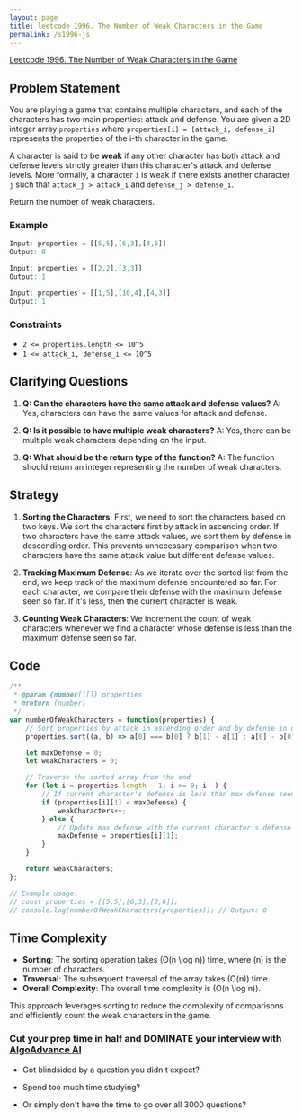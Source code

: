 ```yaml
---
layout: page
title: leetcode 1996. The Number of Weak Characters in the Game
permalink: /s1996-js
---
```

[Leetcode 1996. The Number of Weak Characters in the Game](https://algoadvance.github.io/algoadvance/l1996)
## Problem Statement

You are playing a game that contains multiple characters, and each of the characters has two main properties: attack and defense. You are given a 2D integer array `properties` where `properties[i] = [attack_i, defense_i]` represents the properties of the i-th character in the game.

A character is said to be **weak** if any other character has both attack and defense levels strictly greater than this character's attack and defense levels. More formally, a character `i` is weak if there exists another character `j` such that `attack_j > attack_i` and `defense_j > defense_i`.

Return the number of weak characters.

### Example
```javascript
Input: properties = [[5,5],[6,3],[3,6]]
Output: 0

Input: properties = [[2,2],[3,3]]
Output: 1

Input: properties = [[1,5],[10,4],[4,3]]
Output: 1
```

### Constraints
- `2 <= properties.length <= 10^5`
- `1 <= attack_i, defense_i <= 10^5`

## Clarifying Questions
1. **Q: Can the characters have the same attack and defense values?**
   A: Yes, characters can have the same values for attack and defense.
   
2. **Q: Is it possible to have multiple weak characters?**
   A: Yes, there can be multiple weak characters depending on the input.

3. **Q: What should be the return type of the function?**
   A: The function should return an integer representing the number of weak characters.

## Strategy
1. **Sorting the Characters**: First, we need to sort the characters based on two keys. We sort the characters first by attack in ascending order. If two characters have the same attack values, we sort them by defense in descending order. This prevents unnecessary comparison when two characters have the same attack value but different defense values.
   
2. **Tracking Maximum Defense**: As we iterate over the sorted list from the end, we keep track of the maximum defense encountered so far. For each character, we compare their defense with the maximum defense seen so far. If it's less, then the current character is weak.

3. **Counting Weak Characters**: We increment the count of weak characters whenever we find a character whose defense is less than the maximum defense seen so far.

## Code
```javascript
/**
 * @param {number[][]} properties
 * @return {number}
 */
var numberOfWeakCharacters = function(properties) {
    // Sort properties by attack in ascending order and by defense in descending order if attacks are the same
    properties.sort((a, b) => a[0] === b[0] ? b[1] - a[1] : a[0] - b[0]);

    let maxDefense = 0;
    let weakCharacters = 0;

    // Traverse the sorted array from the end
    for (let i = properties.length - 1; i >= 0; i--) {
        // If current character's defense is less than max defense seen so far, it is a weak character
        if (properties[i][1] < maxDefense) {
            weakCharacters++;
        } else {
            // Update max defense with the current character's defense
            maxDefense = properties[i][1];
        }
    }

    return weakCharacters;
};

// Example usage:
// const properties = [[5,5],[6,3],[3,6]];
// console.log(numberOfWeakCharacters(properties)); // Output: 0
```

## Time Complexity
- **Sorting**: The sorting operation takes \(O(n \log n)\) time, where \(n\) is the number of characters.
- **Traversal**: The subsequent traversal of the array takes \(O(n)\) time.
- **Overall Complexity**: The overall time complexity is \(O(n \log n)\).

This approach leverages sorting to reduce the complexity of comparisons and efficiently count the weak characters in the game.


### Cut your prep time in half and DOMINATE your interview with [AlgoAdvance AI](https://algoAdvance.com)

- Got blindsided by a question you didn't expect?

- Spend too much time studying?

- Or simply don't have the time to go over all 3000 questions?

